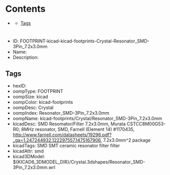 



Contents
========

* [](#)
	* [Tags](#tags)

# 

- ID: FOOTPRINT-kicad-kicad-footprints-Crystal-Resonator_SMD-3Pin_7.2x3.0mm
- Name: 
- Description: 

## Tags

- hexID: 
- oompType: FOOTPRINT
- oompSize: kicad
- oompColor: kicad-footprints
- oompDesc: Crystal
- oompIndex: Resonator_SMD-3Pin_7.2x3.0mm
- oompName: kicad-footprints/Crystal/Resonator_SMD-3Pin_7.2x3.0mm
- kicadDesc: SMD Resomator/Filter 7.2x3.0mm, Murata CSTCC8M00G53-R0; 8MHz resonator, SMD, Farnell (Element 14) #1170435, http://www.farnell.com/datasheets/19296.pdf?_ga=1.247244932.122297557.1475167906, 7.2x3.0mm^2 package
- kicadTags: SMD SMT ceramic resonator filter filter
- kicadAttr: smd
- kicad3DModel: ${KICAD6_3DMODEL_DIR}/Crystal.3dshapes/Resonator_SMD-3Pin_7.2x3.0mm.wrl
